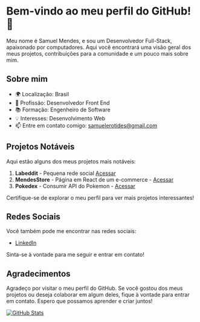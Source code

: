 # Bem-vindo ao meu perfil do GitHub! 👋

Meu nome é Samuel Mendes, e sou um Desenvolvedor Full-Stack, apaixonado por computadores. Aqui você encontrará uma visão geral dos meus projetos, contribuições para a comunidade e um pouco mais sobre mim.

## Sobre mim

- 🌍 Localização: Brasil
- 💼 Profissão: Desenvolvedor Front End
- 📚 Formação: Engenheiro de Software
- 💡 Interesses: Desenvolvimento Web
- 📫 Entre em contato comigo: samuelerotides@gmail.com

## Projetos Notáveis

Aqui estão alguns dos meus projetos mais notáveis:

1. **Labeddit** - Pequena rede social [Acessar](https://github.com/s-mendes/labeddit)
2. **MendesStore** - Página em React de um e-commerce - [Acessar](https://github.com/s-mendes/react-ecommerce)
3. **Pokedex** - Consumir API do Pokemon - [Acessar](https://github.com/s-mendes/projeto-pokedex)

Certifique-se de explorar o meu perfil para ver mais projetos interessantes!

## Redes Sociais

Você também pode me encontrar nas redes sociais:

- [LinkedIn](https://www.linkedin.com/in/samuel-erotides-mendes/)


Sinta-se à vontade para me seguir e entrar em contato!

## Agradecimentos

Agradeço por visitar o meu perfil do GitHub. Se você gostou dos meus projetos ou deseja colaborar em algum deles, fique à vontade para entrar em contato. Espero que possamos aprender e criar juntos!

[![GitHub Stats](https://github-readme-stats.vercel.app/api?username=s-mendes&show_icons=true)](https://github.com/s-mendes)

